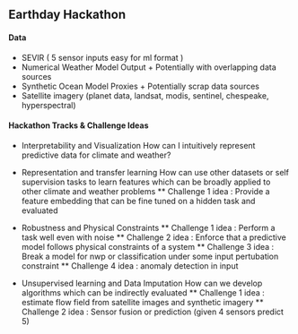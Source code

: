 ## Earthday Hackathon

#### Data
* SEVIR ( 5 sensor inputs easy for ml format )
* Numerical Weather Model Output + Potentially with overlapping data sources
* Synthetic Ocean Model Proxies + Potentially scrap data sources
* Satellite imagery (planet data, landsat, modis, sentinel, chespeake, hyperspectral)

#### Hackathon Tracks & Challenge Ideas
* Interpretability and Visualization
How can I intuitively represent predictive data for climate and weather? 

* Representation and transfer learning
How can use other datasets or self supervision tasks to learn features which can be broadly applied to other climate and weather problems
** Challenge 1 idea : Provide a feature embedding that can be fine tuned on a hidden task and evaluated

* Robustness and Physical Constraints
** Challenge 1 idea : Perform a task well even with noise
** Challenge 2 idea : Enforce that a predictive model follows physical constraints of a system
** Challenge 3 idea : Break a model for nwp or classification under some input pertubation constraint
** Challenge 4 idea : anomaly detection in input 

* Unsupervised learning and Data Imputation
How can we develop algorithms which can be indirectly evaluated 
** Challenge 1 idea : estimate flow field from satellite images and synthetic imagery 
** Challenge 2 idea : Sensor fusion or prediction (given 4 sensors predict 5)





